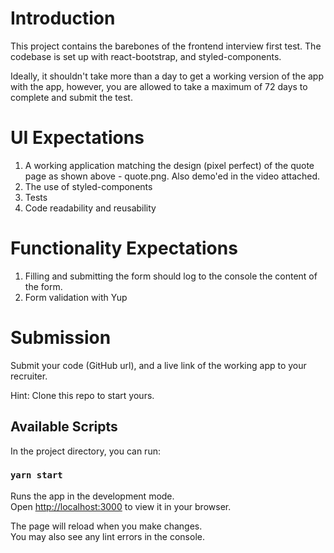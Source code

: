 # Introduction

This project contains the barebones of the frontend interview first test. The codebase is set up with react-bootstrap, and styled-components.

Ideally, it shouldn't take more than a day to get a working version of the app with the app, however, you are allowed to take a maximum of 72 days to complete and submit the test.


# UI Expectations
1. A working application matching the design (pixel perfect) of the quote page as shown above - quote.png. Also demo'ed in the video attached.
2. The use of styled-components 
3. Tests
4. Code readability and reusability

# Functionality Expectations
1. Filling and submitting the form should log to the console the content of the form.
2. Form validation with Yup

# Submission
Submit your code (GitHub url), and a live link of the working app to your recruiter. 


Hint: Clone this repo to start yours.
## Available Scripts

In the project directory, you can run:

### `yarn start`

Runs the app in the development mode.\
Open [http://localhost:3000](http://localhost:3000) to view it in your browser.

The page will reload when you make changes.\
You may also see any lint errors in the console.
